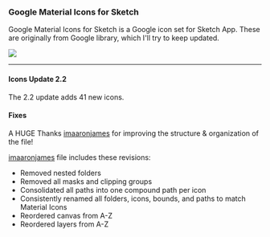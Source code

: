 ### Google Material Icons for Sketch

Google Material Icons for Sketch is a Google icon set for Sketch App. These are originally from Google library, which I'll try to keep updated.

![](http://i.imgur.com/yNNS3L5.png)

---------------------------------------

#### Icons Update 2.2

The 2.2 update adds 41 new icons.

#### Fixes

A HUGE Thanks [imaaronjames](https://github.com/imaaronjames) for improving the structure & organization of the file!

[imaaronjames](https://github.com/imaaronjames) file includes these revisions:

* Removed nested folders
* Removed all masks and clipping groups
* Consolidated all paths into one compound path per icon
* Consistently renamed all folders, icons, bounds, and paths to match Material Icons
* Reordered canvas from A-Z
* Reordered layers from A-Z
